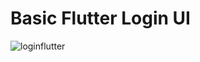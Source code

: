 # Basic Flutter Login UI

![loginflutter](https://user-images.githubusercontent.com/42887995/103509719-c8b93880-4e89-11eb-994c-cc38493f670e.png)
